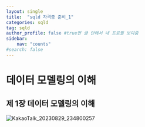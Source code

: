 ```yaml
---
layout: single
title:  "sqld 자격증 준비_1"
categories: sqld
tag: sqld
author_profile: false #true면 글 안에서 내 프로필 보여줌
sidebar:
    nav: "counts"
#search: false
---
```


# 데이터 모델링의 이해

## 제 1장 데이터 모델링의 이해

![KakaoTalk_20230829_234800257](https://github.com/jwjungwoo/jwjungwoo.github.io/assets/140131247/403b930f-a1e2-421f-a516-525beceec639)
